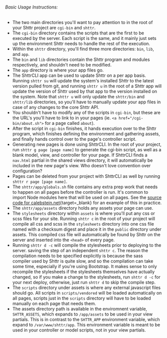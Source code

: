###### Basic Usage Instructions:

- The two main directories you'll want to pay attention to in the root of your Shttr project are `cgi-bin` and `shttr`.
- The `cgi-bin` directory contains the scripts that are the first to be executed by the server. Each script is the same, and it mainly just sets up the environment Shttr needs to handle the rest of the execution.
- Within the `shttr` directory, you'll find three more directories: `bin`, `lib`, and `app`.
- The `bin` and `lib` directories contain the Shttr program and modules respectively, and shouldn't need to be modified.
- The `app` directory is where your app files go.
- The ShttrCLI app can be used to update Shttr on a per app basis. Running `shttr su` will update the system's installed Shttr to the latest version pulled from git, and running `shttr u` in the root of a Shttr app will update the version of Shttr used by that app to the version installed on the system. Note that `shttr u` will only update the `shttr/bin` and `shttr/lib` directories, so you'll have to manually update your app files in case of any changes to the core Shttr API.
- You shouldn't have to modify any of the scripts in `cgi-bin`, but these are the URL's you'll have to link to in your pages (ie. `<a href="/cgi-bin/about.sh">` for a page called `about`).
- After the script in `cgi-bin` finishes, it hands execution over to the Shttr program, which finishes defining the environment and gathering assets, and finally hands control over to the page's controller script.
- Generating new pages is done using ShttrCLI. In the root of your project, run `shttr g page [page name]` to generate the cgi-bin script, as well as a blank model, view, and controller for your page. If ShttrCLI finds a `nav.html` partial in the shared views directory, it will automatically be included in the new page's view. Who doesn't love convention over configuration?
- Pages can be deleted from your project with ShttrCLI as well by running `shttr r page [page name]`.
- The `shttr/app/globals.sh` file contains any extra prep work that needs to happen on all pages before the controller is run. It's common to import Node modules here that will be used on all pages. See the [source code for calebstein.net](https://git.calebstein.net/calebstein1/calebstein-web){target=_blank} for an example of this in practice.
- The `shttr/app/assets` directory holds any assets your page can use.
- The `stylesheets` directory within `assets` is where you'll put any css or scss files for your site. Running `shttr c` in the root of your project will compile all css and scss in the `stylesheets` directory into one css file named with a checksum digest and place it in the `public` directory under assets. This compiled css file will automatically be found by Shttr on the server and inserted into the `<head>` of every page.
- Running `shttr d -c` will compile the stylesheets prior to deploying to the server. saving the step of an independent `shttr c`. The reason the compilation needs to be specified explicitly is because the sass compiler used by Shttr is quite slow, and so the compilation can take some time, especially if you're using Bootstrap. It makes sense to only recompile the stylesheets if the stylesheets themselves have actually changed, so if you make a change to the stylesheets, run `shttr d -c` for your next deploy, otherwise, just run `shttr d` to skip the compile step.
- The `scripts` directory under assets is where any external javascript files should go. All scripts in `scripts/vendored` will be loaded automatically on all pages, scripts just in the `scripts` directory will have to be loaded manually on each page that needs them.
- The assets directory path is available in the enviromnent variable, `SHTTR_ASSETS`, which expands to `/app/assets` to be used in your view partials. This is in contrast to the `SHTTR_APP` environment variable, which expand to `/var/www/shttr/app`. This environment variable is meant to be used in your controller or model scripts, not in your view partials.
